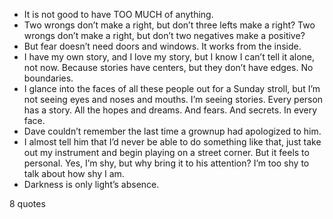  - It is not good to have TOO MUCH of anything.
 - Two wrongs don’t make a right, but don’t three lefts make a right? Two wrongs don’t make a right, but don’t two negatives make a positive?
 - But fear doesn’t need doors and windows. It works from the inside.
 - I have my own story, and I love my story, but I know I can’t tell it alone, not now. Because stories have centers, but they don’t have edges. No boundaries.
 - I glance into the faces of all these people out for a Sunday stroll, but I’m not seeing eyes and noses and mouths. I’m seeing stories. Every person has a story. All the hopes and dreams. And fears. And secrets. In every face.
 - Dave couldn’t remember the last time a grownup had apologized to him.
 - I almost tell him that I’d never be able to do something like that, just take out my instrument and begin playing on a street corner. But it feels to personal. Yes, I’m shy, but why bring it to his attention? I’m too shy to talk about how shy I am.
 - Darkness is only light’s absence.

8 quotes